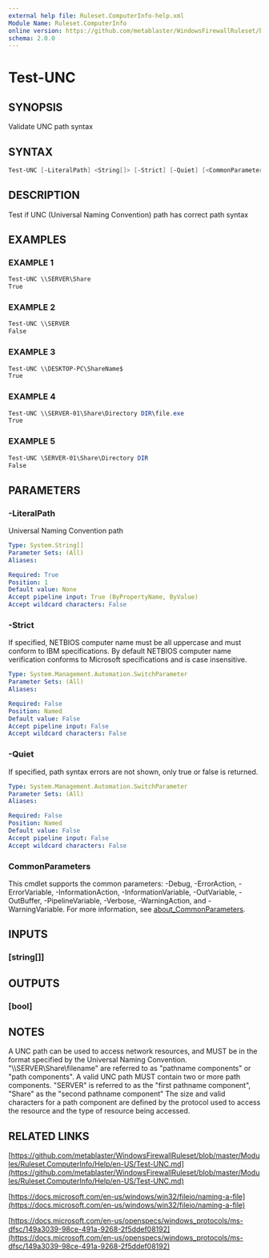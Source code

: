 ```yaml
---
external help file: Ruleset.ComputerInfo-help.xml
Module Name: Ruleset.ComputerInfo
online version: https://github.com/metablaster/WindowsFirewallRuleset/blob/master/Modules/Ruleset.ComputerInfo/Help/en-US/Test-UNC.md
schema: 2.0.0
---
```


# Test-UNC

## SYNOPSIS

Validate UNC path syntax

## SYNTAX

```powershell
Test-UNC [-LiteralPath] <String[]> [-Strict] [-Quiet] [<CommonParameters>]
```

## DESCRIPTION

Test if UNC (Universal Naming Convention) path has correct path syntax

## EXAMPLES

### EXAMPLE 1

```powershell
Test-UNC \\SERVER\Share
True
```

### EXAMPLE 2

```powershell
Test-UNC \\SERVER
False
```

### EXAMPLE 3

```powershell
Test-UNC \\DESKTOP-PC\ShareName$
True
```

### EXAMPLE 4

```powershell
Test-UNC \\SERVER-01\Share\Directory DIR\file.exe
True
```

### EXAMPLE 5

```powershell
Test-UNC \SERVER-01\Share\Directory DIR
False
```

## PARAMETERS

### -LiteralPath

Universal Naming Convention path

```yaml
Type: System.String[]
Parameter Sets: (All)
Aliases:

Required: True
Position: 1
Default value: None
Accept pipeline input: True (ByPropertyName, ByValue)
Accept wildcard characters: False
```

### -Strict

If specified, NETBIOS computer name must be all uppercase and must conform to IBM specifications.
By default NETBIOS computer name verification conforms to Microsoft specifications and is case insensitive.

```yaml
Type: System.Management.Automation.SwitchParameter
Parameter Sets: (All)
Aliases:

Required: False
Position: Named
Default value: False
Accept pipeline input: False
Accept wildcard characters: False
```

### -Quiet

If specified, path syntax errors are not shown, only true or false is returned.

```yaml
Type: System.Management.Automation.SwitchParameter
Parameter Sets: (All)
Aliases:

Required: False
Position: Named
Default value: False
Accept pipeline input: False
Accept wildcard characters: False
```

### CommonParameters

This cmdlet supports the common parameters: -Debug, -ErrorAction, -ErrorVariable, -InformationAction, -InformationVariable, -OutVariable, -OutBuffer, -PipelineVariable, -Verbose, -WarningAction, and -WarningVariable. For more information, see [about_CommonParameters](http://go.microsoft.com/fwlink/?LinkID=113216).

## INPUTS

### [string[]]

## OUTPUTS

### [bool]

## NOTES

A UNC path can be used to access network resources, and MUST be in the format specified by the
Universal Naming Convention.
"\\\\SERVER\Share\filename" are referred to as "pathname components" or "path components".
A valid UNC path MUST contain two or more path components.
"SERVER" is referred to as the "first pathname component", "Share" as the "second pathname component"
The size and valid characters for a path component are defined by the protocol used to access the
resource and the type of resource being accessed.

## RELATED LINKS

[https://github.com/metablaster/WindowsFirewallRuleset/blob/master/Modules/Ruleset.ComputerInfo/Help/en-US/Test-UNC.md](https://github.com/metablaster/WindowsFirewallRuleset/blob/master/Modules/Ruleset.ComputerInfo/Help/en-US/Test-UNC.md)

[https://docs.microsoft.com/en-us/windows/win32/fileio/naming-a-file](https://docs.microsoft.com/en-us/windows/win32/fileio/naming-a-file)

[https://docs.microsoft.com/en-us/openspecs/windows_protocols/ms-dfsc/149a3039-98ce-491a-9268-2f5ddef08192](https://docs.microsoft.com/en-us/openspecs/windows_protocols/ms-dfsc/149a3039-98ce-491a-9268-2f5ddef08192)
